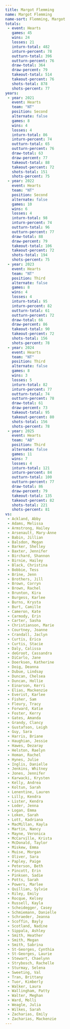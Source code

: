 ```yaml
---
title: Margot Flemming
name: Margot Flemming
name-sort: Flemming, Margot
totals:
 - event: Hearts
   games: 45
   wins: 24
   losses: 21
   inturn-total: 482
   inturn-percent: 78
   outturn-total: 396
   outturn-percent: 76
   draw-total: 364
   draw-percent: 79
   takeout-total: 514
   takeout-percent: 76
   shots-total: 878
   shots-percent: 77
years:
 - year: 2021
   event: Hearts
   team: "NT"
   position: Second
   alternate: false
   games: 8
   wins: 4
   losses: 4
   inturn-total: 86
   inturn-percent: 74
   outturn-total: 65
   outturn-percent: 76
   draw-total: 63
   draw-percent: 77
   takeout-total: 88
   takeout-percent: 72
   shots-total: 151
   shots-percent: 75
 - year: 2022
   event: Hearts
   team: "NT"
   position: Second
   alternate: false
   games: 10
   wins: 6
   losses: 4
   inturn-total: 98
   inturn-percent: 74
   outturn-total: 96
   outturn-percent: 77
   draw-total: 88
   draw-percent: 79
   takeout-total: 106
   takeout-percent: 72
   shots-total: 194
   shots-percent: 75
 - year: 2023
   event: Hearts
   team: "NT"
   position: Third
   alternate: false
   games: 8
   wins: 4
   losses: 4
   inturn-total: 95
   inturn-percent: 82
   outturn-total: 61
   outturn-percent: 72
   draw-total: 66
   draw-percent: 86
   takeout-total: 90
   takeout-percent: 72
   shots-total: 156
   shots-percent: 78
 - year: 2024
   event: Hearts
   team: "NT"
   position: Third
   alternate: false
   games: 8
   wins: 3
   losses: 5
   inturn-total: 82
   inturn-percent: 77
   outturn-total: 74
   outturn-percent: 78
   draw-total: 61
   draw-percent: 73
   takeout-total: 95
   takeout-percent: 80
   shots-total: 156
   shots-percent: 78
 - year: 2025
   event: Hearts
   team: "AB"
   position: Third
   alternate: false
   games: 11
   wins: 7
   losses: 4
   inturn-total: 121
   inturn-percent: 84
   outturn-total: 100
   outturn-percent: 77
   draw-total: 86
   draw-percent: 79
   takeout-total: 135
   takeout-percent: 82
   shots-total: 221
   shots-percent: 81
vs:
 - Ackland, Abby
 - Adams, Melissa
 - Armstrong, Hailey
 - Arsenault, Mary-Anne
 - Babin, Jillian
 - Balsdon, Megan
 - Barker, Shelley
 - Baxter, Jennifer
 - Birchard, Shannon
 - Birnie, Hailey
 - Black, Christina
 - Bobbie, Tess
 - Brine, Jenn
 - Brothers, Jill
 - Brown, Corryn
 - Brown, Rachel
 - Brunton, Kira
 - Burgess, Karlee
 - Burns, Krysta
 - Burt, Camille
 - Cameron, Kate
 - Carmody, Erin
 - Carter, Sasha
 - Christianson, Marie
 - Courtney, Joanne
 - Crandall, Jaclyn
 - Curtis, Erica
 - Curtis, Stacie
 - Daly, Calissa
 - deGroot, Cassandra
 - DiCarlo, Jane
 - Doerksen, Katherine
 - Doig, Deanna
 - Dubue, Lindsay
 - Duncan, Chelsea
 - Duncan, Hollie
 - Einarson, Kerri
 - Elias, Mackenzie
 - Everist, Karlee
 - Fisher, Sam
 - Fleury, Tracy
 - Forward, Katie
 - Foster, Kerry
 - Gates, Amanda
 - Grandy, Clancy
 - Gustafson, Leigh
 - Guy, Sara
 - Harris, Briane
 - Haughian, Jessie
 - Hawes, Dezaray
 - Helston, Raelyn
 - Homan, Rachel
 - Hynes, Julie
 - Inglis, Danielle
 - Jenkins, Whitney
 - Jones, Jennifer
 - Karwacki, Krysten
 - Kelly, Andrea
 - Koltun, Sarah
 - Lenentine, Lauren
 - Lilly, Kendra
 - Lister, Kendra
 - Loder, Jenna
 - Logan, Emma
 - Loken, Sarah
 - Lott, Kadriana
 - MacMillan, Kayla
 - Martin, Nancy
 - Mayne, Veronica
 - McCarville, Krista
 - McDonald, Taylor
 - Miskew, Emma
 - Muise, Morgan
 - Oliver, Sara
 - Papley, Paige
 - Peterson, Beth
 - Pincott, Erin
 - Pinksen, Sadie
 - Potts, Sarah
 - Powers, Marlee
 - Quillian, Sylvie
 - Riley, Emily
 - Rocque, Kelsey
 - Russell, Kayla
 - Scheidegger, Casey
 - Schmiemann, Danielle
 - Schraeder, Jeanna
 - Scoffin, Bayly
 - Scotland, Nadine
 - Sippala, Ashley
 - Smith, Heather
 - Smith, Megan
 - Smith, Sabrina
 - St-Georges, Cynthia
 - St-Georges, Laurie
 - Stewart, Chaelynn
 - Strybosch, Rachelle
 - Sturmay, Selena
 - Sweeting, Val
 - Tran, Brittany
 - Tuor, Kimberly
 - Walker, Laura
 - Wallingham, Patty
 - Walter, Meghan
 - Ward, Molli
 - Weagle, Julia
 - Wilkes, Sarah
 - Zacharias, Emily
 - Zacharias, Mackenzie
---
```


